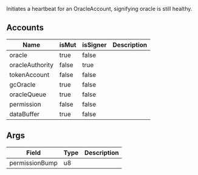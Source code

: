 Initiates a heartbeat for an OracleAccount, signifying oracle is still healthy.

## Accounts

| Name            | isMut | isSigner | Description |
| --------------- | ----- | -------- | ----------- |
| oracle          | true  | false    |             |
| oracleAuthority | false | true     |             |
| tokenAccount    | false | false    |             |
| gcOracle        | true  | false    |             |
| oracleQueue     | true  | false    |             |
| permission      | false | false    |             |
| dataBuffer      | true  | false    |             |

## Args

| Field          | Type | Description |
| -------------- | ---- | ----------- |
| permissionBump | u8   |             |
